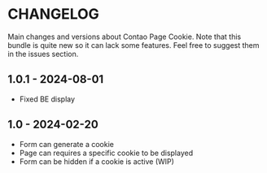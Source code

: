 # CHANGELOG
Main changes and versions about Contao Page Cookie. Note that this bundle is quite new so it can lack some features. Feel free to suggest them in the issues section.

## 1.0.1 - 2024-08-01
* Fixed BE display

## 1.0 - 2024-02-20
* Form can generate a cookie
* Page can requires a specific cookie to be displayed
* Form can be hidden if a cookie is active (WIP)